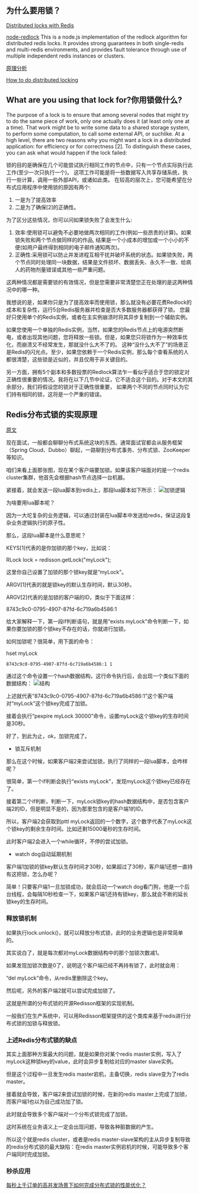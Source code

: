 ## 为什么要用锁？
[Distributed locks with Redis](https://redis.io/topics/distlock)

[node-redlock](https://github.com/mike-marcacci/node-redlock)
This is a node.js implementation of the redlock algorithm for distributed redis locks. It provides strong guarantees in both single-redis and multi-redis environments, and provides fault tolerance through use of multiple independent redis instances or clusters.

[原理分析](https://www.cnblogs.com/rgcLOVEyaya/p/RGC_LOVE_YAYA_1003days.html)


[How to do distributed locking](https://martin.kleppmann.com/2016/02/08/how-to-do-distributed-locking.html)

## What are you using that lock for?你用锁做什么?
The purpose of a lock is to ensure that among several nodes that might try to do the same piece of work, only one actually does it (at least only one at a time). That work might be to write some data to a shared storage system, to perform some computation, to call some external API, or suchlike. At a high level, there are two reasons why you might want a lock in a distributed application: for efficiency or for correctness [2]. To distinguish these cases, you can ask what would happen if the lock failed:

锁的目的是确保在几个可能尝试执行相同工作的节点中，只有一个节点实际执行此工作(至少一次只执行一个)。
这项工作可能是将一些数据写入共享存储系统，执行一些计算，调用一些外部API，或诸如此类。
在较高的层次上，您可能希望在分布式应用程序中使用锁的原因有两个:
1. 一是为了提高效率
2. 二是为了确保[2]的正确性。
   
为了区分这些情况，你可以问如果锁失败了会发生什么:
1. 效率:使用锁可以避免不必要地做两次相同的工作(例如一些昂贵的计算)。如果锁失败和两个节点做同样的的作品,
结果是一个小成本的增加或一个小小的不便(如用户最终得到相同的电子邮件通知两次)。
2. 正确性:采用锁可以防止并发进程互相干扰并破坏系统的状态。如果锁失败，两个节点同时处理同一块数据，结果是文件损坏、数据丢失、永久不一致、给病人的药物剂量错误或其他一些严重问题。

这两种情况都是需要锁的有效情况，但是您需要非常清楚您正在处理的是这两种情况中的哪一种。

我想说的是，如果你只是为了提高效率而使用锁，那么就没有必要花费Redlock的成本和复杂性，运行5台Redis服务器并检查是否大多数服务器都获得了锁。
您最好只使用单个的Redis实例，或者在主实例崩溃时将其异步复制到一个辅助实例。

如果您使用一个单独的Redis实例，当然，如果您的Redis节点上的电源突然断电，或者出现其他问题，您将释放一些锁。但是，如果您只将锁作为一种效率优化，而崩溃又不经常发生，那就没什么大不了的。
这种“没什么大不了”的场景正是Redis的闪光点。至少，如果您依赖于一个Redis实例，那么每个查看系统的人都很清楚，这些锁是近似的，并且仅用于非关键目的。

另一方面，拥有5个副本和多数投票的Redlock算法乍一看似乎适合于您的锁定对正确性很重要的情况。我将在以下几节中论证，它不适合这个目的。对于本文的其余部分，我们将假设您的锁对于正确性很重要，
如果两个不同的节点同时认为它们持有相同的锁，这将是一个严重的错误。

## Redis分布式锁的实现原理
[原文](https://mp.weixin.qq.com/s?__biz=MzU0OTk3ODQ3Ng==&mid=2247483893&idx=1&sn=32e7051116ab60e41f72e6c6e29876d9&chksm=fba6e9f6ccd160e0c9fa2ce4ea1051891482a95b1483a63d89d71b15b33afcdc1f2bec17c03c&mpshare=1&scene=23&srcid=1121Vlt0Mey0OD5eYWt8HPyB#rd)

现在面试，一般都会聊聊分布式系统这块的东西。通常面试官都会从服务框架（Spring Cloud、Dubbo）聊起，一路聊到分布式事务、分布式锁、ZooKeeper等知识。


咱们来看上面那张图，现在某个客户端要加锁。如果该客户端面对的是一个redis cluster集群，他首先会根据hash节点选择一台机器。

紧接着，就会发送一段lua脚本到redis上，那段lua脚本如下所示：
![加锁逻辑](https://mmbiz.qpic.cn/mmbiz_jpg/1J6IbIcPCLZazheOViaR9icDhe4LQXYyx2Hu6EkUMb5fENuKdibLB7oXrkrKfMd4GayUBdLZsu8iavXtBO9hOibibdLw/640?wx_fmt=jpeg&tp=webp&wxfrom=5&wx_lazy=1&wx_co=1)

为啥要用lua脚本呢？

因为一大坨复杂的业务逻辑，可以通过封装在lua脚本中发送给redis，保证这段复杂业务逻辑执行的原子性。



那么，这段lua脚本是什么意思呢？

KEYS[1]代表的是你加锁的那个key，比如说：

RLock lock = redisson.getLock("myLock");

这里你自己设置了加锁的那个锁key就是“myLock”。

ARGV[1]代表的就是锁key的默认生存时间，默认30秒。

ARGV[2]代表的是加锁的客户端的ID，类似于下面这样：

8743c9c0-0795-4907-87fd-6c719a6b4586:1

给大家解释一下，第一段if判断语句，就是用“exists myLock”命令判断一下，如果你要加锁的那个锁key不存在的话，你就进行加锁。

如何加锁呢？很简单，用下面的命令：

hset myLock 

    8743c9c0-0795-4907-87fd-6c719a6b4586:1 1

通过这个命令设置一个hash数据结构，这行命令执行后，会出现一个类似下面的数据结构：
![结构](https://mmbiz.qpic.cn/mmbiz_png/1J6IbIcPCLZazheOViaR9icDhe4LQXYyx2rhQINXfdiaxAOOVVW02RAEOkXYdzd9wF4NpYaicDmQzwg9YBm7TmLZbQ/640?wx_fmt=png&tp=webp&wxfrom=5&wx_lazy=1&wx_co=1)

上述就代表“8743c9c0-0795-4907-87fd-6c719a6b4586:1”这个客户端对“myLock”这个锁key完成了加锁。

接着会执行“pexpire myLock 30000”命令，设置myLock这个锁key的生存时间是30秒。

好了，到此为止，ok，加锁完成了。


- 锁互斥机制

那么在这个时候，如果客户端2来尝试加锁，执行了同样的一段lua脚本，会咋样呢？

很简单，第一个if判断会执行“exists myLock”，发现myLock这个锁key已经存在了。

接着第二个if判断，判断一下，myLock锁key的hash数据结构中，是否包含客户端2的ID，但是明显不是的，因为那里包含的是客户端1的ID。

所以，客户端2会获取到pttl myLock返回的一个数字，这个数字代表了myLock这个锁key的剩余生存时间。比如还剩15000毫秒的生存时间。

此时客户端2会进入一个while循环，不停的尝试加锁。


- watch dog自动延期机制

客户端1加锁的锁key默认生存时间才30秒，如果超过了30秒，客户端1还想一直持有这把锁，怎么办呢？

简单！只要客户端1一旦加锁成功，就会启动一个watch dog看门狗，他是一个后台线程，会每隔10秒检查一下，如果客户端1还持有锁key，那么就会不断的延长锁key的生存时间。


### 释放锁机制

如果执行lock.unlock()，就可以释放分布式锁，此时的业务逻辑也是非常简单的。

其实说白了，就是每次都对myLock数据结构中的那个加锁次数减1。

如果发现加锁次数是0了，说明这个客户端已经不再持有锁了，此时就会用：

“del myLock”命令，从redis里删除这个key。

然后呢，另外的客户端2就可以尝试完成加锁了。

这就是所谓的分布式锁的开源Redisson框架的实现机制。

一般我们在生产系统中，可以用Redisson框架提供的这个类库来基于redis进行分布式锁的加锁与释放锁。

### 上述Redis分布式锁的缺点

其实上面那种方案最大的问题，就是如果你对某个redis master实例，写入了myLock这种锁key的value，此时会异步复制给对应的master slave实例。

但是这个过程中一旦发生redis master宕机，主备切换，redis slave变为了redis master。

接着就会导致，客户端2来尝试加锁的时候，在新的redis master上完成了加锁，而客户端1也以为自己成功加了锁。

此时就会导致多个客户端对一个分布式锁完成了加锁。

这时系统在业务语义上一定会出现问题，导致各种脏数据的产生。

所以这个就是redis cluster，或者是redis master-slave架构的主从异步复制导致的redis分布式锁的最大缺陷：在redis master实例宕机的时候，可能导致多个客户端同时完成加锁。


### 秒杀应用
[每秒上千订单的高并发场景下如何完成分布式锁的性能优化？](http://www.mobabel.net/%E8%BD%AC%E6%AF%8F%E7%A7%92%E4%B8%8A%E5%8D%83%E8%AE%A2%E5%8D%95%E7%9A%84%E9%AB%98%E5%B9%B6%E5%8F%91%E5%9C%BA%E6%99%AF%E4%B8%8B%E5%A6%82%E4%BD%95%E5%AE%8C%E6%88%90%E5%88%86%E5%B8%83%E5%BC%8F%E9%94%81)
